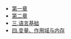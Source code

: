 * [第一章](./docs/chapter1.md)
* [第二章](./docs/chapter2.md)
* [三.语言基础](./docs/chapter3.md)
* [四.变量、作用域与内存](./docs/chapter4.md)